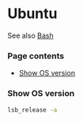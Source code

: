 # Ubuntu

See also [Bash](../bash/README.md)

### Page contents

 - [Show OS version](#show-os-version)

### Show OS version

```bash
lsb_release -a
```
